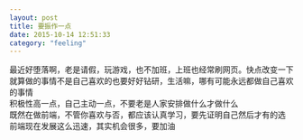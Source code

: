 ```yaml
---
layout: post
title: 要振作一点
date: 2015-10-14 12:51:33
category: "feeling"
---
```


最近好堕落啊，老是请假，玩游戏，也不加班，上班也经常刷网页。快点改变一下  
就算做的事情不是自己喜欢的也要好好钻研，生活嘛，哪有可能永远都做自己喜欢的事情  
积极性高一点，自己主动一点，不要老是人家安排做什么才做什么  
既然在做前端，不管你喜欢与否，都应该认真学习，要先证明自己然后才有的选  
前端现在发展这么迅速，其实机会很多，要加油  
